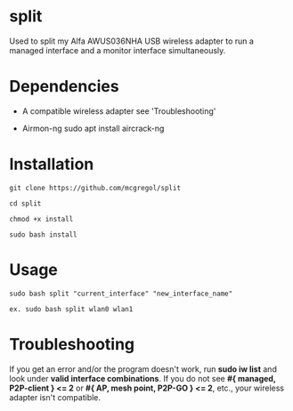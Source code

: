 # split
Used to split my Alfa AWUS036NHA USB wireless adapter to run a managed interface and a monitor interface simultaneously.

# Dependencies
- A compatible wireless adapter
   see 'Troubleshooting'
   
- Airmon-ng
   sudo apt install aircrack-ng

# Installation
    git clone https://github.com/mcgregol/split

    cd split

    chmod +x install
    
    sudo bash install

# Usage

    sudo bash split "current_interface" "new_interface_name"

    ex. sudo bash split wlan0 wlan1

# Troubleshooting

If you get an error and/or the program doesn't work, run **sudo iw list** and look under **valid interface combinations**.  If you do not see **#{ managed, P2P-client } <= 2** or **#{ AP, mesh point, P2P-GO } <= 2**, etc., your wireless adapter isn't compatible.
